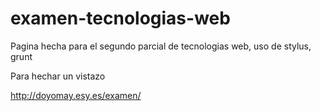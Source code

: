 examen-tecnologias-web
======================

Pagina hecha para el segundo parcial de tecnologias web, uso de stylus, grunt

Para hechar un vistazo 

http://doyomay.esy.es/examen/
